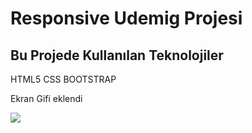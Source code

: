 <h1>Responsive Udemig Projesi</h1>
<h2>Bu Projede Kullanılan Teknolojiler</h2>
<p>HTML5 CSS BOOTSTRAP</P>
<p>Ekran Gifi eklendi</p>
<img src="/images/Rudemig.gif">